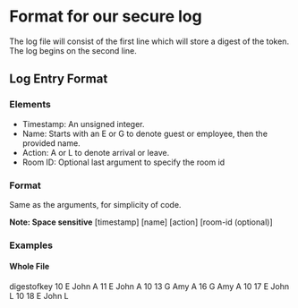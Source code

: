 # Format for our secure log

The log file will consist of the first line which will store a digest of the token.
The log begins on the second line.

## Log Entry Format

### Elements

- Timestamp: An unsigned integer.
- Name: Starts with an E or G to denote guest or employee, then the provided name.
- Action: A or L to denote arrival or leave.
- Room ID: Optional last argument to specify the room id

### Format

Same as the arguments, for simplicity of code.

**Note: Space sensitive**
[timestamp] [name] [action] [room-id (optional)]

### Examples

#### Whole File

digestofkey
10 E John A
11 E John A 10
13 G Amy A
16 G Amy A 10
17 E John L 10
18 E John L
